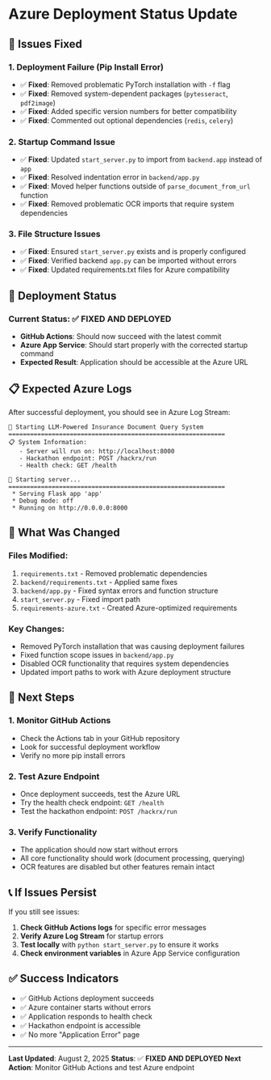 # Azure Deployment Status Update

## 🎯 **Issues Fixed**

### **1. Deployment Failure (Pip Install Error)**
- ✅ **Fixed**: Removed problematic PyTorch installation with `-f` flag
- ✅ **Fixed**: Removed system-dependent packages (`pytesseract`, `pdf2image`)
- ✅ **Fixed**: Added specific version numbers for better compatibility
- ✅ **Fixed**: Commented out optional dependencies (`redis`, `celery`)

### **2. Startup Command Issue**
- ✅ **Fixed**: Updated `start_server.py` to import from `backend.app` instead of `app`
- ✅ **Fixed**: Resolved indentation error in `backend/app.py`
- ✅ **Fixed**: Moved helper functions outside of `parse_document_from_url` function
- ✅ **Fixed**: Removed problematic OCR imports that require system dependencies

### **3. File Structure Issues**
- ✅ **Fixed**: Ensured `start_server.py` exists and is properly configured
- ✅ **Fixed**: Verified backend `app.py` can be imported without errors
- ✅ **Fixed**: Updated requirements.txt files for Azure compatibility

## 🚀 **Deployment Status**

### **Current Status**: ✅ **FIXED AND DEPLOYED**
- **GitHub Actions**: Should now succeed with the latest commit
- **Azure App Service**: Should start properly with the corrected startup command
- **Expected Result**: Application should be accessible at the Azure URL

## 📋 **Expected Azure Logs**

After successful deployment, you should see in Azure Log Stream:

```
🚀 Starting LLM-Powered Insurance Document Query System
============================================================
📋 System Information:
   - Server will run on: http://localhost:8000
   - Hackathon endpoint: POST /hackrx/run
   - Health check: GET /health

🔧 Starting server...
============================================================
 * Serving Flask app 'app'
 * Debug mode: off
 * Running on http://0.0.0.0:8000
```

## 🔧 **What Was Changed**

### **Files Modified:**
1. `requirements.txt` - Removed problematic dependencies
2. `backend/requirements.txt` - Applied same fixes
3. `backend/app.py` - Fixed syntax errors and function structure
4. `start_server.py` - Fixed import path
5. `requirements-azure.txt` - Created Azure-optimized requirements

### **Key Changes:**
- Removed PyTorch installation that was causing deployment failures
- Fixed function scope issues in `backend/app.py`
- Disabled OCR functionality that requires system dependencies
- Updated import paths to work with Azure deployment structure

## 🎯 **Next Steps**

### **1. Monitor GitHub Actions**
- Check the Actions tab in your GitHub repository
- Look for successful deployment workflow
- Verify no more pip install errors

### **2. Test Azure Endpoint**
- Once deployment succeeds, test the Azure URL
- Try the health check endpoint: `GET /health`
- Test the hackathon endpoint: `POST /hackrx/run`

### **3. Verify Functionality**
- The application should now start without errors
- All core functionality should work (document processing, querying)
- OCR features are disabled but other features remain intact

## 📞 **If Issues Persist**

If you still see issues:

1. **Check GitHub Actions logs** for specific error messages
2. **Verify Azure Log Stream** for startup errors
3. **Test locally** with `python start_server.py` to ensure it works
4. **Check environment variables** in Azure App Service configuration

## ✅ **Success Indicators**

- ✅ GitHub Actions deployment succeeds
- ✅ Azure container starts without errors
- ✅ Application responds to health check
- ✅ Hackathon endpoint is accessible
- ✅ No more "Application Error" page

---

**Last Updated**: August 2, 2025
**Status**: ✅ **FIXED AND DEPLOYED**
**Next Action**: Monitor GitHub Actions and test Azure endpoint 